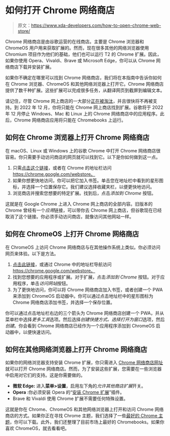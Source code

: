 # 如何打开 Chrome 网络商店

> 原文：<https://www.xda-developers.com/how-to-open-chrome-web-store/>

Chrome 网络商店是由谷歌运营的在线商店。主要是 Chrome 浏览器和 ChromeOS 用户用来获取扩展的。然而，现在很多其他的网络浏览器使用 Chromium 项目作为他们的基础，他们也可以运行 T2 的 Chrome 扩展。因此，如果你使用 Opera、Vivaldi、Brave 或 Microsoft Edge，你可以从 Chrome 网络商店下载并安装扩展。

如果你不确定在哪里可以找到 Chrome 网络商店，我们将在本指南中告诉你如何在 Chrome 浏览器、ChromeOS 和其他网络浏览器上打开它。Chrome 网络商店提供了数千种扩展。这些扩展可以完成很多任务，从翻译网页到截屏到编辑文本。

请记住，尽管 Chrome 网上商店的一大部分[正在被淘汰](https://support.google.com/chrome_webstore/answer/3060053?hl=en#zippy=%2Cadd-an-app-from-the-chrome-web-store%2Copen-apps-in-other-browsers%2Copen-an-app-on-a-chromebook)，并且很快将不再被支持。到 2022 年 12 月，你将只能在 Chrome 网上商店找到扩展。谷歌将于 2022 年 12 月停止 Windows、Mac 和 Linux 上的 Chrome 网络商店中的应用程序。此后，Chrome 网络商店应用将只能在 Chromebooks 上运行。

## 如何在 Chrome 浏览器上打开 Chrome 网络商店

在 macOS、Linux 或 Windows 上的谷歌 Chrome 中打开 Chrome 网络商店很容易。你只需要手动访问商店的网页就可以找到它。以下是你如何做到这一点。

1.  只需[点击这个链接](https://chrome.google.com/webstore)，或者在 Chrome 的地址栏访问 https://chrome.google.com/webstore。
2.  如果你想更快地访问，你可以把它加入书签。单击您在地址栏中看到的星形图标，并选择一个位置保存它。我们建议选择收藏夹栏，以便更快地访问。
3.  浏览商店并搜索您想要的特定扩展。找到后，点击*添加到 Chrome* 按钮。

这就是在 Google Chrome 上进入 Chrome 网上商店的全部内容。旧版本的 Chrome 曾经有一个*应用*链接，可以带你去 Chrome 网上商店，但谷歌现在已经取消了这个链接。你必须手动访问商店，就像访问其他网站一样。

## 如何在 ChromeOS 上打开 Chrome 网络商店

在 ChromeOS 上访问 Chrome 网络商店与在其他操作系统上类似。你必须访问网页来体验。以下是方法。

1.  [点击此链接](https://chrome.google.com/webstore)，或通过 Chrome 中的地址栏导航访问 https://chrome.google.com/webstore。
2.  找到您想要的应用程序或扩展。对于扩展，点击*添加到 Chrome* 按钮。对于应用程序，单击*访问网站*按钮。
3.  为了更快地访问，你可以将 Chrome 网络商店加入书签，或者创建一个 PWA 来添加到 ChromeOS 启动器中。你可以通过点击地址栏中的星形图标为 Chrome 网络商店添加书签，并选择一个保存位置。

你可以通过点击地址栏右边的三个箭头为 Chrome 网络商店创建一个 PWA，并从菜单栏中选择*更多工具*选项。然后选择*创建快捷方式。*选择*打开为窗口*选项，然后*创建*。你会看到 Chrome 网络商店已经作为一个应用程序添加到 ChromeOS 启动器中，以便快速访问。

## 如何在其他网络浏览器上打开 Chrome 网络商店

如果你的网络浏览器支持安装 Chrome 扩展，你只需进入 [Chrome 网络商店网址](https://chrome.google.com/webstore/)就可以打开 Chrome 网络商店。然而，为了安装这些扩展，您需要在一些浏览器中启用对它们的支持。这是你需要做的。

*   **微软 Edge:** 进入**菜单>设置**，启用左下角的*允许其他商店扩展*开关。
*   **Opera** :你必须安装 Opera 的“[安装 Chrome 扩展](https://addons.opera.com/en/extensions/details/install-chrome-extensions/)”插件。
*   Brave 和 Vivaldi 使用 Chrome 扩展不需要任何特殊设置。

这就是你在 Chrome、ChromeOS 和其他网络浏览器上打开和访问 Chrome 网络商店的方式。如果你正在寻找 Chrome 主题，我们选择了一些[最好的 Chrome 主题](https://www.xda-developers.com/best-google-chrome-themes/)，你可以下载。此外，我们还整理了目前市场上最好的 Chromebooks。如果你喜欢 ChromeOS，就去看看吧。
